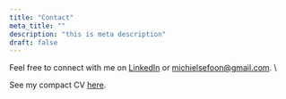 ```yaml
---
title: "Contact"
meta_title: ""
description: "this is meta description"
draft: false
---
```


Feel free to connect with me on [LinkedIn](https://www.linkedin.com/in/michiel-brand-70b31517b/) or michielsefoon@gmail.com. \

See my compact CV [here](./files/michiel-cv-2025-1.pdf).

